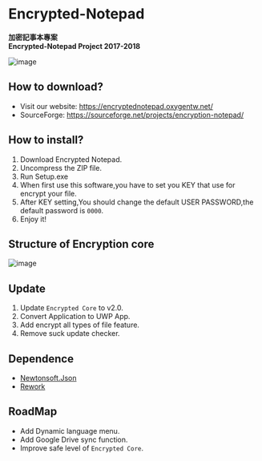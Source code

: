 # Encrypted-Notepad

**加密記事本專案**
<br/>
**Encrypted-Notepad Project 2017-2018**

![image](https://oxygentw.net/wp-files/logo/logo-resize.png)

## How to download?
- Visit our website: https://encryptednotepad.oxygentw.net/
- SourceForge: https://sourceforge.net/projects/encryption-notepad/

## How to install?
1. Download Encrypted Notepad.
2. Uncompress the ZIP file.
3. Run Setup.exe
4. When first use this software,you have to set you KEY that use for encrypt your file.
5. After KEY setting,You should change the default USER PASSWORD,the default password is ```0000```.
6. Enjoy it!

## Structure of Encryption core
![image](http://encryptednotepad.oxygentw.net/images/github/Cross-Encryption-core-v2.0.png)

## Update
1. Update ```Encrypted Core``` to v2.0.
2. Convert Application to UWP App.
3. Add encrypt all types of file feature.
4. Remove suck update checker.

## Dependence
- [Newtonsoft.Json](https://www.newtonsoft.com/json)
- [Rework](https://github.com/Lukejkw/Rework)

## RoadMap
- Add Dynamic language menu.
- Add Google Drive sync function.
- Improve safe level of ```Encrypted Core```.
